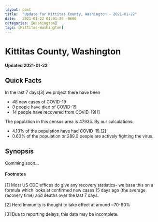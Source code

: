 ```yaml
---
layout: post
title:  "Update for Kittitas County, Washington - 2021-01-22"
date:   2021-01-22 01:01:29 -0600
categories: [Washington]
tags: [Kittitas-Washington]
---
```


# Kittitas County, Washington
#### Updated 2021-01-22

## Quick Facts

In the last 7 days[3] we project there have been
- *48* new cases of COVID-19
- *0* people have died of COVID-19
- *14* people have recovered from COVID-19[1]

The population in this census area is 47935. By our calculations:
- 4.13% of the population have had COVID-19.[2]
- 0.60% of the population or 289.0 people are actively fighting the virus.

## Synopsis

Comming soon...


#### Footnotes

[1] Most US CDC offices do give any recovery statistics- we base this on a formula which looks at confirmed new cases
15 days ago (the average recovery time) and deaths over the last 7 days.

[2] Herd Immunity is thought to take effect at around ~70-80%

[3] Due to reporting delays, this data may be incomplete.
 
    